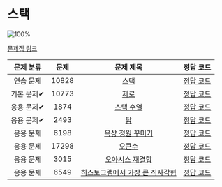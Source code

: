 # 스택
<!-- 
10828   O 
10773   O
1874    O
2493    
6198    
17298   
3015    
6549    
-->
![100%](https://progress-bar.dev/3/?scale=8&title=progress&width=500&color=babaca&suffix=/8)

[문제집 링크](https://www.acmicpc.net/workbook/view/7309)

| 문제 분류  | 문제  |                                문제 제목                                |                정답 코드                 |
| :--------: | :---: | :---------------------------------------------------------------------: | :--------------------------------------: |
| 연습 문제  | 10828 |              [스택](https://www.acmicpc.net/problem/10828)              | [정답 코드](../0x05/solutions/10828.cpp) |
| 기본 문제✔ | 10773 |              [제로](https://www.acmicpc.net/problem/10773)              | [정답 코드](../0x05/solutions/10773.cpp) |
| 응용 문제✔ | 1874  |            [스택 수열](https://www.acmicpc.net/problem/1874)            | [정답 코드](../0x05/solutions/1874.cpp)  |
| 응용 문제✔ | 2493  |               [탑](https://www.acmicpc.net/problem/2493)                | [정답 코드](../0x05/solutions/2493.cpp)  |
| 응용 문제  | 6198  |        [옥상 정원 꾸미기](https://www.acmicpc.net/problem/6198)         | [정답 코드](../0x05/solutions/6198.cpp)  |
| 응용 문제  | 17298 |             [오큰수](https://www.acmicpc.net/problem/17298)             | [정답 코드](../0x05/solutions/17298.cpp) |
| 응용 문제  | 3015  |         [오아시스 재결합](https://www.acmicpc.net/problem/3015)         | [정답 코드](../0x05/solutions/3015.cpp)  |
| 응용 문제  | 6549  | [히스토그램에서 가장 큰 직사각형](https://www.acmicpc.net/problem/6549) | [정답 코드](../0x05/solutions/6549.cpp)  |
